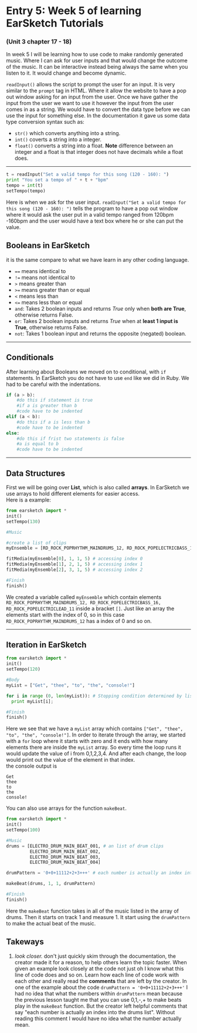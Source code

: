 # Entry 5: Week 5 of learning EarSketch Tutorials 
### (Unit 3 chapter 17 - 18)<br>
In week 5 I will be learning how to use code to make randomly generated music. Where I can ask for user inputs and that would change the outcome of the music.
It can be interactive instead being always the same when you listen to it. It would change and become dynamic.


``readInput()`` allows the script to prompt the user for an input. It is very similar to the ``prompt`` tag in HTML. Where it allow the website to have a pop out window asking for an input from the user.
Once we have gather the input from the user we want to use it however the input from the user comes in as a string. We would have to convert the data type before we can use the input for something else. In the documentation it gave us some data type conversion syntax such as: 
- ``str()`` which converts anything into a string. 
- ``int()`` coverts a string into a integer. 
- ``float()`` converts a string into a float. **Note** difference between an integer and a float is that integer does not have decimals while a float does. 
___

```python
t = readInput("Set a valid tempo for this song (120 - 160): ")
print "You set a tempo of " + t + "bpm"
tempo = int(t)
setTempo(tempo)
```
Here is when we ask for the user input. ``readInput("Set a valid tempo for this song (120 - 160): ")`` tells the program to have a pop out window where it would ask the user put in a valid tempo ranged from 120bpm -160bpm and the user would have a text box where he or she can put the value. 

## Booleans in EarSketch
it is the same compare to what we have learn in any other coding language.
- ``==`` means identical to<br>
- ``!=`` means not identical to<br>
- ``>`` means greater than <br>
- ``>=`` means greater than or equal
- ``<`` means less than
- ``<=`` means less than or equal
- ``and``: Takes 2 boolean inputs and returns _True_ only when **both are True**, otherwise returns False.
- ``or``: Takes 2 boolean inputs and returns _True_ when at **least 1 input is True**, otherwise returns False.
- ``not``: Takes 1 boolean input and returns the opposite (negated) boolean.
___

## Conditionals
After learning about Booleans we moved on to conditional, with ``if`` statements. 
In EarSketch you do not have to use ``end`` like we did in Ruby. We had to be careful with the indentations.
``` python
if (a > b):
    #do this if statement is true
    #if a is greater than b
    #code have to be indented 
elif (a < b):
    #do this if a is less than b
    #code have to be indented 
else:
    #do this if frist two statements is false
    #a is equal to b
    #code have to be indented 
```

___

## Data Structures
First we will be going over **List**, which is also called **arrays**. In EarSketch we use arrays to hold different elements for easier access.<br>
Here is a example:
```python
from earsketch import *
init()
setTempo(130)

#Music

#create a list of clips
myEnsemble = [RD_ROCK_POPRHYTHM_MAINDRUMS_12, RD_ROCK_POPELECTRICBASS_16, RD_ROCK_POPELECTRICLEAD_11]

fitMedia(myEnsemble[0], 1, 1, 5) # accessing index 0
fitMedia(myEnsemble[1], 2, 1, 5) # accessing index 1
fitMedia(myEnsemble[2], 3, 1, 5) # accessing index 2

#Finish
finish()
```
We created a variable called ``myEnsemble`` which contain elements ``RD_ROCK_POPRHYTHM_MAINDRUMS_12, RD_ROCK_POPELECTRICBASS_16, RD_ROCK_POPELECTRICLEAD_11`` inside a bracket ``[]``. Just like an array the elements start with the index of 0, so in this case ``RD_ROCK_POPRHYTHM_MAINDRUMS_12`` has a index of 0 and so on.
___

## Iteration in EarSketch
```python
from earsketch import *
init()
setTempo(120)

#Body
myList = ["Get", "thee", "to", "the", "console!"]

for i in range (0, len(myList)): # Stopping condition determined by list length
  print myList[i];

#Finish
finish()
```
Here we see that we have a ``myList`` array which contains ``["Get", "thee", "to", "the", "console!"]``. In order to iterate through the array, we started with a ``for`` loop where it starts with zero and it ends with how many elements there are inside the ``myList`` array. So every time the loop runs it would update the value of i from 0,1,2,3,4. And after each change, the loop would print out the value of the element in that index.
<br>
the console output is
```
Get 
thee 
to 
the 
console! 
```
You can also use arrays for the function ``makeBeat``.<br>
```python
from earsketch import *
init()
setTempo(100)

#Music
drums = [ELECTRO_DRUM_MAIN_BEAT_001, # an list of drum clips
		 ELECTRO_DRUM_MAIN_BEAT_002,
		 ELECTRO_DRUM_MAIN_BEAT_003,
		 ELECTRO_DRUM_MAIN_BEAT_004]

drumPattern = '0+0+11112+2+3+++' # each number is actually an index into the drums list

makeBeat(drums, 1, 1, drumPattern)

#Finish
finish()
```
Here the ``makeBeat`` function takes in all of the music listed in the array of drums. Then it starts on track 1 and measure 1. It start using the ``drumPattern`` to make the actual beat of the music.

## Takeways
1. *look closer.* don't just quickly skim through the documentation, the creator made it for a reason, to help others learn the topic faster. When given an example look closely at the code not just oh I know what this line of code does and so on. Learn how each line of code work with each other and really read the **comments** that are left by the creator. In one of the example about the code ``drumPattern = '0+0+11112+2+3+++'`` I had no idea that what the numbers within ``drumPattern`` mean because the previous lesson taught me that you can use 0,1,-,+ to make beats play in the ``makeBeat`` function. But the creator left helpful comments that say "each number is actually an index into the drums list". Without reading this comment I would have no idea what the number actually mean.
